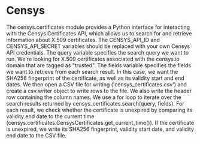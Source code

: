 # Censys

The censys.certificates module provides a Python interface for interacting with the Censys Certificates API, which allows us to search for and retrieve information about X.509 certificates.
The CENSYS_API_ID and CENSYS_API_SECRET variables should be replaced with your own Censys API credentials.
The query variable specifies the search query we want to run. We're looking for X.509 certificates associated with the censys.io domain that are tagged as "trusted".
The fields variable specifies the fields we want to retrieve from each search result. In this case, we want the SHA256 fingerprint of the certificate, as well as its validity start and end dates.
We then open a CSV file for writing ('censys_certificates.csv') and create a csv.writer object to write rows to the file. We also write the header row containing the column names.
We use a for loop to iterate over the search results returned by censys_certificates.search(query, fields). For each result, we check whether the certificate is unexpired by comparing its validity end date to the current time (censys.certificates.CensysCertificates.get_current_time()). If the certificate is unexpired, we write its SHA256 fingerprint, validity start date, and validity end date to the CSV file.
